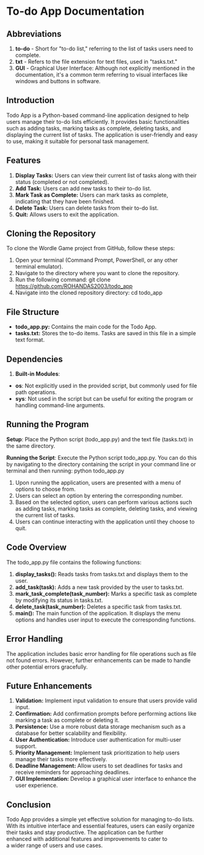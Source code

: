 # To-do App Documentation

## Abbreviations

1. **to-do** - Short for "to-do list," referring to the list of tasks users need to complete.
1. **txt** - Refers to the file extension for text files, used in "tasks.txt."
1. **GUI** - Graphical User Interface: Although not explicitly mentioned in the documentation, it's a common term referring to visual interfaces like windows and buttons in software.

## Introduction

Todo App is a Python-based command-line application designed to help users manage their to-do lists efficiently. It provides basic functionalities such as adding tasks, marking tasks as complete, deleting tasks, and displaying the current list of tasks. The application is user-friendly and easy to use, making it suitable for personal task management.

## Features

1. **Display Tasks:** Users can view their current list of tasks along with their status (completed or not completed).
1. **Add Task:** Users can add new tasks to their to-do list.
1. **Mark Task as Complete:** Users can mark tasks as complete, indicating that they have been finished.
1. **Delete Task:** Users can delete tasks from their to-do list.
1. **Quit:** Allows users to exit the application.
## Cloning the Repository
To clone the Wordle Game project from GitHub, follow these steps:

1. Open your terminal (Command Prompt, PowerShell, or any other terminal emulator).
1. Navigate to the directory where you want to clone the repository.
1. Run the following command: git clone https://github.com/ROHANDAS2003/todo_app
1. Navigate into the cloned repository directory: cd todo\_app

## File Structure

- **todo\_app.py:** Contains the main code for the Todo App.
- **tasks.txt:** Stores the to-do items. Tasks are saved in this file in a simple text format.
## Dependencies
1. **Built-in Modules**:
- **os**: Not explicitly used in the provided script, but commonly used for file path operations.
- **sys**: Not used in the script but can be useful for exiting the program or handling command-line arguments.
## Running the Program
**Setup**: Place the Python script (todo\_app.py) and the text file (tasks.txt) in the same directory.

**Running the Script**: Execute the Python script todo\_app.py. You can do this by navigating to the directory containing the script in your command line or terminal and then running: python todo\_app.py

1. Upon running the application, users are presented with a menu of options to choose from.
1. Users can select an option by entering the corresponding number.
1. Based on the selected option, users can perform various actions such as adding tasks, marking tasks as complete, deleting tasks, and viewing the current list of tasks.
1. Users can continue interacting with the application until they choose to quit.

## Code Overview

The todo\_app.py file contains the following functions:

1. **display\_tasks():** Reads tasks from tasks.txt and displays them to the user.
1. **add\_task(task):** Adds a new task provided by the user to tasks.txt.
1. **mark\_task\_complete(task\_number):** Marks a specific task as complete by modifying its status in tasks.txt.
1. **delete\_task(task\_number):** Deletes a specific task from tasks.txt.
1. **main():** The main function of the application. It displays the menu options and handles user input to execute the corresponding functions.

## Error Handling

The application includes basic error handling for file operations such as file not found errors. However, further enhancements can be made to handle other potential errors gracefully.

## Future Enhancements

1. **Validation:** Implement input validation to ensure that users provide valid input.
1. **Confirmation:** Add confirmation prompts before performing actions like marking a task as complete or deleting it.
1. **Persistence:** Use a more robust data storage mechanism such as a database for better scalability and flexibility.
1. **User Authentication:** Introduce user authentication for multi-user support.
1. **Priority Management:** Implement task prioritization to help users manage their tasks more effectively.
1. **Deadline Management:** Allow users to set deadlines for tasks and receive reminders for approaching deadlines.
1. **GUI Implementation:** Develop a graphical user interface to enhance the user experience.

## Conclusion

Todo App provides a simple yet effective solution for managing to-do lists. With its intuitive interface and essential features, users can easily organize their tasks and stay productive. The application can be further enhanced with additional features and improvements to cater to a wider range of users and use cases.


